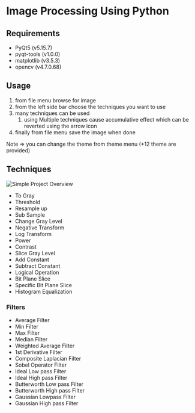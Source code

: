 # Image Processing Using Python

## Requirements

- PyQt5 (v5.15.7)
- pyqt-tools (v1.0.0)
- matplotlib (v3.5.3)
- opencv (v4.7.0.68)

## Usage

1. from file menu browse for image
2. from the left side bar choose the techniques you want to use
3. many techniques can be used
    1. using Multiple techniques cause accumulative effect which can be reverted using the arrow icon
4. finally from file menu save the image when done

Note ⇒ you can change the theme from theme menu (+12 theme are provided)

## Techniques

![Simple Project Overview](https://user-images.githubusercontent.com/59361888/210313373-861c87db-2716-4bdb-82b8-33c9df21a00a.png)

- To Gray
- Threshold
- Resample up
- Sub Sample
- Change Gray Level
- Negative Transform
- Log Transform
- Power
- Contrast
- Slice Gray Level
- Add Constant
- Subtract Constant
- Logical Operation
- Bit Plane Slice
- Specific Bit Plane Slice
- Histogram Equalization

### Filters

- Average Filter
- Min Filter
- Max Filter
- Median Filter
- Weighted Average Filter
- 1st Derivative Filter
- Composite Laplacian Filter
- Sobel Operator Filter
- Ideal Low pass Filter
- Ideal High pass Filter
- Butterworth Low pass Filter
- Butterworth High pass Filter
- Gaussian Lowpass Filter
- Gaussian High pass Filter
